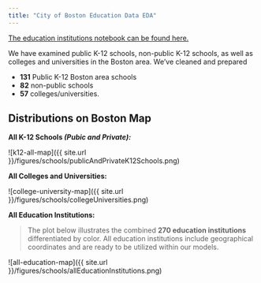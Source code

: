 ```yaml
---
title: "City of Boston Education Data EDA"
---
```


[The education institutions notebook can be found here.](https://github.com/sedelmeyer/predicting-crime/blob/master/notebooks/014_EDA_schools_and_universities.ipynb)

We have examined public K-12 schools, non-public K-12 schools, as well as colleges and universities in the Boston area. We’ve cleaned and prepared 

- **131** Public K-12 Boston area schools
- **82** non-public schools
- **57** colleges/universities. 


## Distributions on Boston Map

**All K-12 Schools *(Pubic and Private):***

![k12-all-map]({{ site.url }}/figures/schools/publicAndPrivateK12Schools.png)

**All Colleges and Universities:**

![college-university-map]({{ site.url }}/figures/schools/collegeUniversities.png)

**All Education Institutions:**

> The plot below illustrates the combined **270 education institutions** differentiated by color. All education institutions include geographical coordinates and are ready to be utilized within our models.

![all-education-map]({{ site.url }}/figures/schools/allEducationInstitutions.png)
